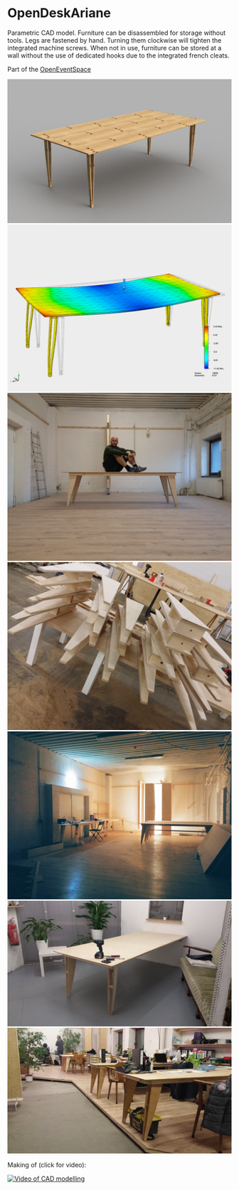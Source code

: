 # OpenDeskAriane

Parametric CAD model. Furniture can be disassembled for storage without tools. Legs are fastened by hand. Turning them clockwise will tighten the integrated machine screws. When not in use, furniture can be stored at a wall without the use of dedicated hooks due to the integrated french cleats.

Part of the [OpenEventSpace](https://github.com/etemu/OpenEventSpace)

![](Quick%20Desk%20Ariane%20760mm.png)
![](simulations/Quick%20Desk%20Ariane%20760mm%20v4%20100kg%20load.png)
![](20161004_182606-ariane.jpg)
![](20161003_235520.jpg)
![](20161009_231856.jpg)
![](20170214_011448.jpg)
![](20170216_182655.jpg)

Making of (click for video):

[![Video of CAD modelling](https://j.gifs.com/J6R9vl.gif)](https://www.youtube.com/watch?v=sdadJd-blEo)
